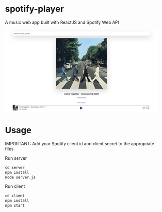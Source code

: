 # spotify-player

A music web app built with ReactJS and Spotify Web API

![alt text](https://github.com/bwboyle/spotify-player/blob/main/spotify-player.png?raw=true)

# Usage

IMPORTANT: Add your Spotify client id and client secret to the appropriate files

Run server

```
cd server
npm install
node server.js
```

Run client

```
cd client
npm install
npm start
```
